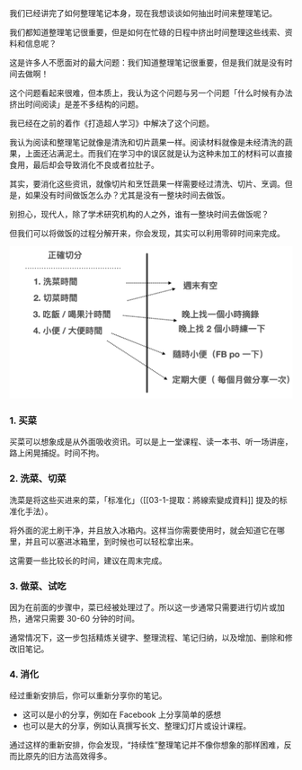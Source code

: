 我们已经讲完了如何整理笔记本身，现在我想谈谈如何抽出时间来整理笔记。

我们都知道整理笔记很重要，但是如何在忙碌的日程中挤出时间整理这些线索、资料和信息呢？

这是许多人不愿面对的最大问题：我们知道整理笔记很重要，但是我们就是没有时间去做啊！

这个问题看起来很难，但本质上，我认为这个问题与另一个问题「什么时候有办法挤出时间阅读」是差不多结构的问题。

我已经在之前的着作《打造超人学习》中解决了这个问题。

我认为阅读和整理笔记就像是清洗和切片蔬果一样。阅读材料就像是未经清洗的蔬果，上面还沾满泥土。而我们在学习中的误区就是认为这种未加工的材料可以直接食用，最后却会导致消化不良或者拉肚子。

其实，要消化这些资讯，就像切片和烹饪蔬果一样需要经过清洗、切片、烹调。但是，如果没有时间做饭怎么办？尤其是没有一整块时间去做饭。

别担心，现代人，除了学术研究机构的人之外，谁有一整块时间去做饭呢？

但我们可以将做饭的过程分解开来，你会发现，其实可以利用零碎时间来完成。

![](images/20220909162825.png)

### 1. 买菜

买菜可以想象成是从外面吸收资讯。可以是上一堂课程、读一本书、听一场讲座，路上闲晃捕捉。时间不拘。

### 2. 洗菜、切菜

洗菜是将这些买进来的菜，「标准化」（[[03-1-提取：將線索變成資料]] 提及的标准化手法）。

将外面的泥土刷干净，并且放入冰箱内。这样当你需要使用时，就会知道它在哪里，并且可以塞进冰箱里，到时候也可以轻松拿出来。

这需要一些比较长的时间，建议在周末完成。

### 3. 做菜、试吃

因为在前面的步骤中，菜已经被处理过了。所以这一步通常只需要进行切片或加热，通常只需要 30-60 分钟的时间。

通常情况下，这一步包括精炼关键字、整理流程、笔记归纳，以及增加、删除和修改旧笔记。

### 4. 消化

经过重新安排后，你可以重新分享你的笔记。

* 这可以是小的分享，例如在 Facebook 上分享简单的感想
* 也可以是大的分享，例如认真撰写长文、整理幻灯片或设计课程。

通过这样的重新安排，你会发现，“持续性”整理笔记并不像你想象的那样困难，反而比原先的旧方法高效得多。
